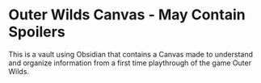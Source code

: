 # Outer Wilds Canvas - May Contain Spoilers

This is a vault using Obsidian that contains a Canvas made to understand and organize information from a first time playthrough of the game Outer Wilds.
